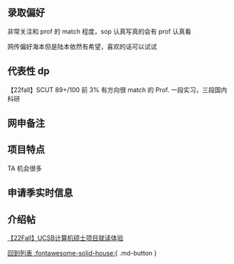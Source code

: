 ## 录取偏好

非常关注和 prof 的 match 程度，sop 认真写真的会有 prof 认真看

网传偏好海本但是陆本依然有希望，喜欢的话可以试试

## 代表性 dp

【22fall】SCUT 89+/100 前 3% 有方向很 match 的 Prof. 一段实习，三段国内科研

## 网申备注

## 项目特点

TA 机会很多

## 申请季实时信息

## 介绍帖
[【22Fall】UCSB计算机硕士项目就读体验](https://www.1point3acres.com/bbs/thread-954851-1-1.html)

[回到列表 :fontawesome-solid-house:](grade.md){ .md-button }
